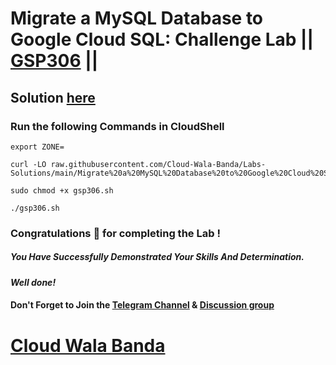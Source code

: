 # Migrate a MySQL Database to Google Cloud SQL: Challenge Lab || [GSP306](https://www.cloudskillsboost.google/focuses/1740?parent=catalog) ||

## Solution [here](https://youtu.be/k5VtYbZ4Csk)

### Run the following Commands in CloudShell

```
export ZONE=
```
```
curl -LO raw.githubusercontent.com/Cloud-Wala-Banda/Labs-Solutions/main/Migrate%20a%20MySQL%20Database%20to%20Google%20Cloud%20SQL%20Challenge%20Lab/gsp306.sh

sudo chmod +x gsp306.sh

./gsp306.sh
```

### Congratulations 🎉 for completing the Lab !

##### *You Have Successfully Demonstrated Your Skills And Determination.*

#### *Well done!*

#### Don't Forget to Join the [Telegram Channel](https://t.me/cloudwalabanda) & [Discussion group](https://t.me/cloudwalabandachats)

# [Cloud Wala Banda](https://www.youtube.com/@cloudwalabanda)
